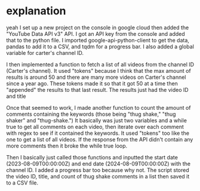 # explanation

yeah I set up a new project on the console in google cloud then added the "YouTube Data API v3" API. I got an API key from the console and added that to the python file. I imported google-api-python-client to get the data, pandas to add it to a CSV, and tqdm for a progress bar. I also added a global variable for carter's channel ID.

I then implemented a function to fetch a list of all videos from the channel ID (Carter's channel). It used "tokens" because I think that the max amount of results is around 50 and there are many more videos on Carter's channel since a year ago. These tokens made it so that it got 50 at a time then "appended" the results to that last result. The results just had the video ID and title

Once that seemed to work, I made another function to count the amount of comments containing the keywords (those being "thug shake," "thug shaker" and "thug-shake.") It basically was just two variables and a while true to get all comments on each video, then iterate over each comment with regex to see if it contained the keywords. It used "tokens" too like the one to get a list of all videos. If the response from the API didn't contain any more comments then it broke the while true loop.

Then I basically just called those functions and inputted the start date (2023-08-09T00:00:00Z) and end date (2024-08-09T00:00:00Z) with the channel ID. I added a progress bar too because why not. The script stored the video ID, title, and count of thug shake comments in a list then saved it to a CSV file. 
